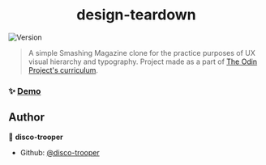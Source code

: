 <h1 align="center">design-teardown</h1>
<p>
  <img alt="Version" src="https://img.shields.io/badge/version-1.0.0-blue.svg?cacheSeconds=2592000" />
</p>

> A simple Smashing Magazine clone for the practice purposes of UX visual hierarchy and typography. Project made as a part of [The Odin Project's curriculum](https://www.theodinproject.com/courses/html-and-css/lessons/design-teardown).

### ✨ [Demo](https://disco-trooper.github.io/design-teardown/)

## Author

👤 **disco-trooper**

* Github: [@disco-trooper](https://github.com/disco-trooper)
